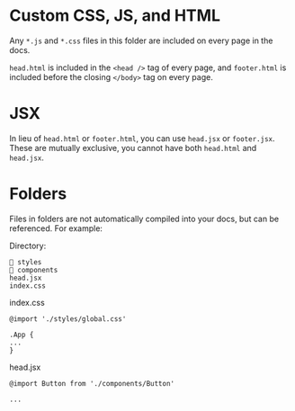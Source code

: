 # Custom CSS, JS, and HTML

Any `*.js` and `*.css` files in this folder are included on every page in the docs. 

`head.html` is included in the `<head />` tag of every page, and `footer.html` is included before the closing `</body>` tag on every page.

# JSX

In lieu of `head.html` or `footer.html`, you can use `head.jsx` or `footer.jsx`. These are mutually exclusive, you cannot have both `head.html` and `head.jsx`.

# Folders

Files in folders are not automatically compiled into your docs, but can be referenced. For example:

Directory:
```
📁 styles
📁 components
head.jsx
index.css
```

index.css
```
@import './styles/global.css'

.App {
...
}
```

head.jsx
```
@import Button from './components/Button'

...
```
